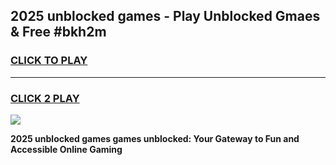 
## 2025 unblocked games - Play Unblocked Gmaes & Free #bkh2m
<h3>
<a href="https://news.freeplayer.one?title=2025_unblocked_games&ref=03M">CLICK TO PLAY</a></h3>
<hr>

<h3>
<a href="https://news.freeplayer.one?title=2025_unblocked_games&ref=03M">CLICK 2 PLAY</a>
  
</h3>

<a href="https://news.freeplayer.one?title=2025_unblocked_games&ref=03M"><img src="https://clearcache.store/games.png"></a>


**2025 unblocked games games unblocked: Your Gateway to Fun and Accessible Online Gaming**
